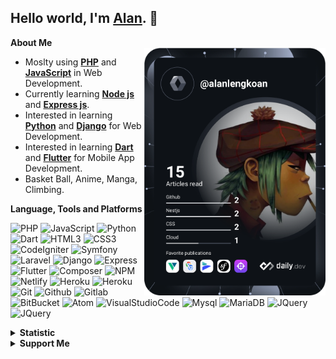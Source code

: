 ## Hello world, I'm <a href="https://alanlengkoan.com">Alan</a>. :wave:

<b>About Me</b>
<br>
<a href="https://app.daily.dev/alanlengkoan">
    <img align="right" src="https://github.com/alanlengkoan/alanlengkoan/blob/master/devcard.svg" width="290"
        alt="Alan Lengkoan's Dev Card" />
</a>
<ul>
    <li>Moslty using <b><a href="https://www.php.net/">PHP</a></b> and <b><a
                href="https://www.javascript.com/">JavaScript</a></b> in Web Development.</li>
    <li>Currently learning <b><a href="https://nodejs.org/">Node js</a></b> and <b><a
                href="https://expressjs.com/">Express js</a></b>.</li>
    <li>Interested in learning <b><a href="https://www.python.org/">Python</a></b> and <b><a
                href="https://www.djangoproject.com/">Django</a></b> for Web Development.</li>
    <li>Interested in learning <b><a href="https://dart.dev/">Dart</a></b> and <b><a
                href="https://flutter.dev/">Flutter</a></b> for Mobile App Development.</li>
    <li>Basket Ball, Anime, Manga, Climbing.</li>
</ul>

<b>Language, Tools and Platforms</b>
<br>
<p>
    <img src="https://img.shields.io/badge/php-%23777BB4.svg?&style=for-the-badge&logo=php&logoColor=white" alt="PHP">
    <img src="https://img.shields.io/badge/javascript-%23F7DF1E.svg?&style=for-the-badge&logo=javascript&logoColor=white"
        alt="JavaScript">
    <img src="https://img.shields.io/badge/python-3670A0.svg?&style=for-the-badge&logo=python&logoColor=white"
        alt="Python">
    <img src="https://img.shields.io/badge/dart-%230175C2.svg?&style=for-the-badge&logo=dart&logoColor=white"
        alt="Dart">
    <img src="https://img.shields.io/badge/html5-%23E34F26.svg?&style=for-the-badge&logo=html5&logoColor=white"
        alt="HTML3">
    <img src="https://img.shields.io/badge/css3-%231572B6.svg?&style=for-the-badge&logo=css3&logoColor=white"
        alt="CSS3">
    <img src="https://img.shields.io/badge/codeigniter-%23EF4223.svg?&style=for-the-badge&logo=codeigniter&logoColor=white"
        alt="CodeIgniter">
    <img src="https://img.shields.io/badge/symfony-%23000000.svg?&style=for-the-badge&logo=symfony&logoColor=white"
        alt="Symfony">
    <img src="https://img.shields.io/badge/laravel-%23FF2D20.svg?&style=for-the-badge&logo=laravel&logoColor=white"
        alt="Laravel">
    <img src="https://img.shields.io/badge/django-%23092E20.svg?&style=for-the-badge&logo=django&logoColor=white"
        alt="Django">
    <img src="https://img.shields.io/badge/express-%23404d59.svg?&style=for-the-badge&logo=express&logoColor=white"
        alt="Express">
    <img src="https://img.shields.io/badge/flutter-%2302569B.svg?&style=for-the-badge&logo=flutter&logoColor=white"
        alt="Flutter">
    <img src="https://img.shields.io/badge/composer-A52A2A.svg?&style=for-the-badge&logo=composer&logoColor=white"
        alt="Composer">
    <img src="https://img.shields.io/badge/npm-%23000000.svg?&style=for-the-badge&logo=npm&logoColor=white" alt="NPM">
    <img src="https://img.shields.io/badge/netlify-%23000000.svg?&style=for-the-badge&logo=netlify&logoColor=#00C7B7"
        alt="Netlify">
    <img src="https://img.shields.io/badge/heroku-%23430098.svg?&style=for-the-badge&logo=heroku&logoColor=white"
        alt="Heroku">
    <img src="https://img.shields.io/badge/firebase-ffca28?style=for-the-badge&logo=firebase&logoColor=black"
        alt="Heroku">
    <img src="https://img.shields.io/badge/git-%23F05033.svg?&style=for-the-badge&logo=git&logoColor=white" alt="Git">
    <img src="https://img.shields.io/badge/github-%23121011.svg?&style=for-the-badge&logo=github&logoColor=white"
        alt="Github">
    <img src="https://img.shields.io/badge/gitlab-%23181717.svg?&style=for-the-badge&logo=gitlab&logoColor=white"
        alt="Gitlab">
    <img src="https://img.shields.io/badge/bitbucket-%230047B3.svg?&style=for-the-badge&logo=bitbucket&logoColor=white"
        alt="BitBucket">
    <img src="https://img.shields.io/badge/atom-%2366595C.svg?&style=for-the-badge&logo=atom&logoColor=white"
        alt="Atom">
    <img src="https://img.shields.io/badge/Visual%20Studio%20Code-0078d7.svg?style=for-the-badge&logo=visual-studio-code&logoColor=white"
        alt="VisualStudioCode">
    <img src="https://img.shields.io/badge/mysql-%2300f.svg?style=for-the-badge&logo=mysql&logoColor=white" alt="Mysql">
    <img src="https://img.shields.io/badge/MariaDB-003545?style=for-the-badge&logo=mariadb&logoColor=whit"
        alt="MariaDB">
    <img src="https://img.shields.io/badge/jquery-%230769AD.svg?style=for-the-badge&logo=jquery&logoColor=white"
        alt="JQuery">
    <img src="https://img.shields.io/badge/bootstrap-%23563D7C.svg?style=for-the-badge&logo=bootstrap&logoColor=white"
        alt="JQuery">
</p>

<details>
    <summary><b>Statistic</b></summary>
    <br>
    <img src="https://komarev.com/ghpvc/?username=alanlengkoan&color=blue" />
    <img src="https://wakatime.com/badge/user/638af379-202d-4593-9c1b-71e44d84f43d.svg"
        alt="Total time coded since Aug 20 2019" />

<!--START_SECTION:waka-->

```text
From: 25 January 2023 - To: 01 February 2023

PHP             9 hrs 25 mins   ⣿⣿⣿⣿⣿⣿⣿⣿⣿⣿⣿⣶⣀⣀⣀⣀⣀⣀⣀⣀⣀⣀⣀⣀⣀   46.58 %
TypeScript      4 hrs 41 mins   ⣿⣿⣿⣿⣿⣷⣀⣀⣀⣀⣀⣀⣀⣀⣀⣀⣀⣀⣀⣀⣀⣀⣀⣀⣀   23.19 %
Other           4 hrs 21 mins   ⣿⣿⣿⣿⣿⣤⣀⣀⣀⣀⣀⣀⣀⣀⣀⣀⣀⣀⣀⣀⣀⣀⣀⣀⣀   21.53 %
```

<!--END_SECTION:waka-->

<p>
    <img src="https://github-readme-stats.vercel.app/api?username=alanlengkoan&show_icons=true&theme=dark" />
    <img
        src="https://github-readme-stats.vercel.app/api/top-langs/?username=alanlengkoan&layout=compact&theme=dark" />
</p>
</details>

<details>
    <summary><b>Support Me</b></summary>
    <br>
    <p>
        Lastly, don't forget to support and treat me with a coffee cup, if you find what you are looking for in my
        repo so I can be excited to share a code that can help you. <strong>Thank you very
            much!&nbsp;</strong>&#128522;&nbsp;&#128522;
    </p>
    <a href="https://saweria.co/alanlengkoan">
        <img src="./img/saweria.png" width="150" />
    </a>
    <a href="https://trakteer.id/alanlengkoan">
        <img src="./img/trakteer.png" width="120" />
    </a>
</details>